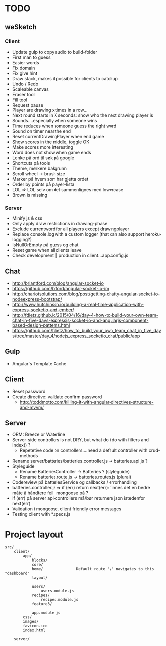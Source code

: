 # TODO

## weSketch

### Client
- Update gulp to copy audio to build-folder
- First man to guess
- Easier words
- Fix domain
- Fix give hint
- Draw stack, makes it possible for clients to catchup
- Undo / Redo
- Scaleable canvas
- Eraser tool
- Fill tool
- Request pause
- Player are drawing x times in a row...
- Next round starts in X seconds: show who the next drawing player is
- Sounds....especially when someone wins
- Time reduces when someone guess the right word
- Sound on timer near the end
- Reset currentDrawingPlayer when end game
- Show scores in the middle, toggle OK
- Make scores more interesting
- Word does not show when game ends
- Lenke på ord til søk på google
- Shortcuts på tools
- Theme, mørkere bakgrunn
- Scroll wheel -> brush size
- Marker på hvem som har gjetta ordet
- Order by points på player-lista
- LOL => LOL selv om det sammenlignes med lowercase
- Brown is missing

### Server
- Minify js & css
- Only apply draw restrictions in drawing-phase
- Exclude currentword for all players except drawingplayer
- Replace console.log with a custom logger (that can also support heroku-logging?)
- IsNullOrEmpty på guess og chat
- Reset game when all clients leave
- Check development || production in client...app.config.js

## Chat
- http://briantford.com/blog/angular-socket-io
- https://github.com/btford/angular-socket-io-im
- http://chariotsolutions.com/blog/post/getting-chatty-angular-socket-io-nodeexpress-bootstrap/
- http://www.hutchinson.io/building-a-real-time-application-with-express-socketio-and-ember/
- http://fdietz.github.io/2015/04/16/day-4-how-to-build-your-own-team-chat-in-five-days-expressjs-socket-io-and-angularjs-component-based-design-patterns.html
- https://github.com/fdietz/how_to_build_your_own_team_chat_in_five_days/tree/master/day_4/nodejs_express_socketio_chat/public/app

## Gulp
- Angular's Template Cache

## Client
- Reset password
- Create directive: validate confirm password
	- http://toddmotto.com/killing-it-with-angular-directives-structure-and-mvvm/

## Server
- ORM: Breeze or Waterline
- Server-side controllers is not DRY, but what do i do with filters and index() ?
	- Repetetive code on controllers....need a default controller with crud-methods
- Rename server/batteries/batteries.controller.js -> batteries.api.js ?
- Styleguide
	- Rename BatteriesController -> Batteries ? (styleguide)
	- Rename batteries.route.js -> batteries.routes.js (plural)
- Codereview på batteriesService og callbacks / errorhandling
- batteries.controller.js => if (err) return next(err): finnes det en bedre måte å håndtere feil i mongoose på ?
- if (err) på server api-controllers må/bør returnere json istedenfor next(err)
- Validation i mongoose, client friendly error messages
- Testing client with *.specs.js

# Project layout

```
src/
	client/
		app/
			blocks/
			core/
			home/				Default route '/' navigates to this "dashboard"
			layout/

			users/
				users.module.js
			recipes/
				recipes.module.js
			feature3/

			app.module.js
		css/
		images/
		favicon.ico
		index.html

	server/
```
